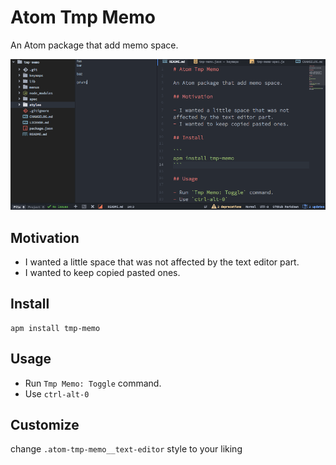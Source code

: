 # Atom Tmp Memo

An Atom package that add memo space.

![Atom Tmp Memo](https://github.com/nju33/atom-tmp-memo/blob/master/screenshot.png?raw=true)

## Motivation

- I wanted a little space that was not affected by the text editor part.
- I wanted to keep copied pasted ones.

## Install

```
apm install tmp-memo
```

## Usage

- Run `Tmp Memo: Toggle` command.
- Use `ctrl-alt-0`

## Customize

change `.atom-tmp-memo__text-editor` style to your liking
